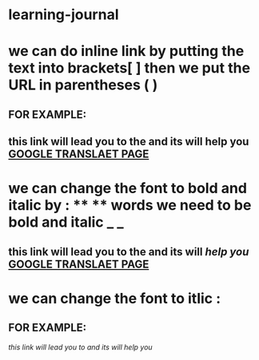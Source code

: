 # learning-journal
#  we can do inline link by putting the text into brackets[ ] then we put the URL in parentheses ( )
## FOR EXAMPLE:
##  this link will lead you to the and its will help you   [GOOGLE TRANSLAET PAGE](https://translate.google.com/)
#  we can change the font to bold and italic by : ** ** words we need to be bold and italic _ _
##  this link will lead you to the and its will _help you_   [GOOGLE TRANSLAET PAGE](https://translate.google.com/)
	
# we can  change the font to itlic :
## FOR EXAMPLE:
 *this link will lead you to and its will help you*	
